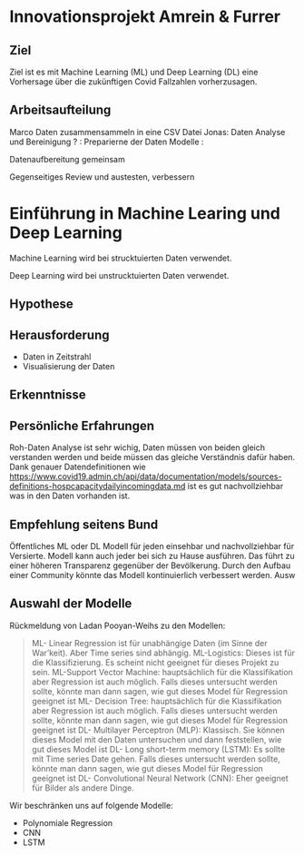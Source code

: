 # Innovationsprojekt Amrein & Furrer

## Ziel
Ziel ist es mit Machine Learning (ML) und Deep Learning (DL) eine Vorhersage über die zukünftigen Covid Fallzahlen vorherzusagen.

## Arbeitsaufteilung
Marco Daten zusammensammeln in eine CSV Datei
Jonas: Daten Analyse und Bereinigung
? : Preparierne der Daten
Modelle : 


Datenaufbereitung gemeinsam

Gegenseitiges Review und austesten, verbessern

# Einführung in Machine Learing und Deep Learning
Machine Learning wird bei strucktuierten Daten verwendet.

Deep Learning wird bei unstrucktuierten Daten verwendet.

## Hypothese


## Herausforderung
- Daten in Zeitstrahl
- Visualisierung der Daten 


## Erkenntnisse

## Persönliche Erfahrungen
Roh-Daten Analyse ist sehr wichig, Daten müssen von beiden gleich verstanden werden und beide müssen das gleiche Verständnis dafür haben. Dank genauer Datendefinitionen wie https://www.covid19.admin.ch/api/data/documentation/models/sources-definitions-hospcapacitydailyincomingdata.md ist es gut nachvollziehbar was in den Daten vorhanden ist.

## Empfehlung seitens Bund
Öffentliches ML oder DL Modell für jeden einsehbar und nachvollziehbar für Versierte. Modell kann auch jeder bei sich zu Hause ausführen. 
Das führt zu einer höheren Transparenz gegenüber der Bevölkerung. Durch den Aufbau einer Community könnte das Modell kontinuierlich verbessert werden.
Ausw

## Auswahl der Modelle
Rückmeldung von Ladan Pooyan-Weihs zu den Modellen:
> ML- Linear Regression ist für unabhängige Daten (im Sinne der War’keit). Aber Time series sind abhängig.
> ML-Logistics: Dieses ist für die Klassifizierung. Es scheint nicht geeignet für dieses Projekt zu sein.
> ML-Support Vector Machine: hauptsächlich für die Klassifikation aber Regression ist auch möglich. Falls dieses untersucht werden sollte, könnte man dann sagen, wie gut dieses Model für Regression geeignet ist
> ML- Decision Tree: hauptsächlich für die Klassifikation aber Regression ist auch möglich. Falls dieses untersucht werden sollte, könnte man dann sagen, wie gut dieses Model für Regression geeignet ist
> DL- Multilayer Perceptron (MLP): Klassisch. Sie können dieses Model mit den Daten untersuchen und dann feststellen, wie gut dieses Model ist
> DL- Long short-term memory (LSTM): Es sollte mit Time series Date gehen. Falls dieses untersucht werden sollte, könnte man dann sagen, wie gut dieses Model für Regression geeignet ist
> DL- Convolutional Neural Network (CNN): Eher geeignet für Bilder als andere Dinge.

Wir beschränken uns auf folgende Modelle:
- Polynomiale Regression
- CNN
- LSTM